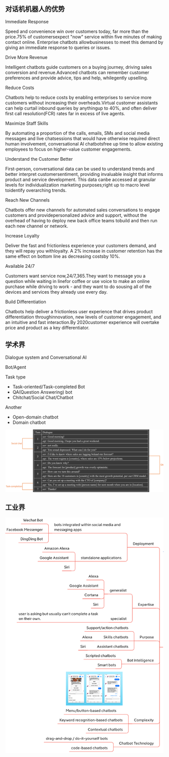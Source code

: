 ## 对话机机器人的优势

lmmediate Response

Speed and convenience win over customers today, far more than the price.75% of customersexpect "now" service within five minutes of making contact online. Enterprise chatbots allowbusinesses to meet this demand by giving an immediate response to queries or issues.

Drive More Revenue

Intelligent chatbots guide customers on a buying journey, driving sales conversion and revenue.Advanced chatbots can remember customer preferences and provide advice, tips and help, whilegently upselling.

Reduce Costs

Chatbots help to reduce costs by enabling enterprises to service more customers without increasing their overheads.Virtual customer assistants can help curtail inbound queries by anythingup to 40%, and often deliver first call resolution(FCR) rates far in excess of live agents.

Maximize Staff Skills

By automating a proportion of the calls, emails, SMs and social media messages and live chatsessions that would have otherwise required direct human involvement, conversational Al chatbotsfree up time to allow existing employees to focus on higher-value customer engagements.

Understand the Customer Better

First-person, conversational data can be used to understand trends and better interpret customersentiment, providing invaluable insight that informs product and service development. This data canbe accessed at granular levels for individualization marketing purposes;right up to macro level toidentify overarching trends.

Reach New Channels

Chatbots offer new channels for automated sales conversations to engage customers and providepersonalized advice and support, without the overhead of having to deploy new back office teams tobuild and then run each new channel or network.

lncrease Loyalty

Deliver the fast and frictionless experience your customers demand, and they will repay you withloyalty. A 2% increase in customer retention has the same effect on bottom line as decreasing costsby 10%.

Available 24/7

Customers want service now,24/7,365.They want to message you a question while waiting in linefor coffee or use voice to make an online purchase while driving to work - and they want to do sousing all of the devices and services they already use every day.

Build Differentiation

Chatbots help deliver a frictionless user experience that drives product differentiation throughinnovation, new levels of customer engagement, and an intuitive and fast interaction.By 2020customer experience will overtake price and product as a key differentiator.

## 学术界

Dialogue system and Conversational AI

Bot/Agent

Task type

- Task-oriented/Task-completed Bot
- QA(Question Answering) bot
- Chitchat/Social Chat/Chatbot

Another

- Open-domain chatbot
- Domain chatbot

![image-20210224172223870](images/image-20210224172223870.png)

## 工业界

![image-20210224172303750](images/image-20210224172303750.png)